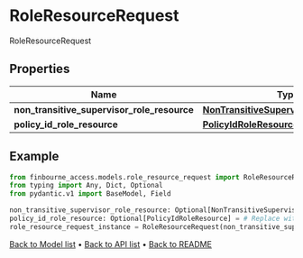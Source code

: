 # RoleResourceRequest

RoleResourceRequest
## Properties
Name | Type | Description | Notes
------------ | ------------- | ------------- | -------------
**non_transitive_supervisor_role_resource** | [**NonTransitiveSupervisorRoleResource**](NonTransitiveSupervisorRoleResource.md) |  | [optional] 
**policy_id_role_resource** | [**PolicyIdRoleResource**](PolicyIdRoleResource.md) |  | [optional] 
## Example

```python
from finbourne_access.models.role_resource_request import RoleResourceRequest
from typing import Any, Dict, Optional
from pydantic.v1 import BaseModel, Field

non_transitive_supervisor_role_resource: Optional[NonTransitiveSupervisorRoleResource] = # Replace with your value
policy_id_role_resource: Optional[PolicyIdRoleResource] = # Replace with your value
role_resource_request_instance = RoleResourceRequest(non_transitive_supervisor_role_resource=non_transitive_supervisor_role_resource, policy_id_role_resource=policy_id_role_resource)

```

[Back to Model list](../README.md#documentation-for-models) &#8226; [Back to API list](../README.md#documentation-for-api-endpoints) &#8226; [Back to README](../README.md)

